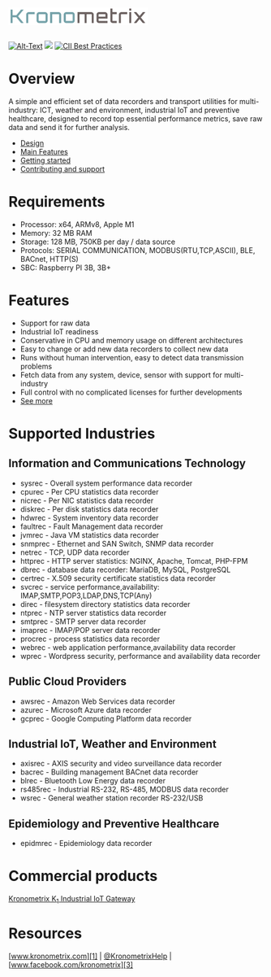 <img src="/docs/img/k-logo.png" align="left" height="35" width="275" />
<br/><br/>
<br/>

[![Alt-Text](https://img.shields.io/static/v1.svg?label=ver&message=1.8.2&color=success)](docs/start.md)
[![](https://img.shields.io/static/v1.svg?label=license&message=GPL2&color=blue)](LICENSE)
[![CII Best Practices](https://bestpractices.coreinfrastructure.org/projects/1855/badge)](https://bestpractices.coreinfrastructure.org/projects/1855)

# Overview

A simple and efficient set of data recorders and transport utilities for multi-industry: ICT, weather and environment, industrial IoT and preventive healthcare, designed to record top essential performance metrics, save raw data and send it for further analysis.

* [Design](docs/design.md)
* [Main Features](docs/features.md)
* [Getting started](docs/start.md)
* [Contributing and support](docs/contributing.md)

# Requirements

* Processor: x64, ARMv8, Apple M1
* Memory: 32 MB RAM
* Storage: 128 MB, 750KB per day / data source
* Protocols: SERIAL COMMUNICATION, MODBUS(RTU,TCP,ASCII), BLE, BACnet, HTTP(S)
* SBC: Raspberry PI 3B, 3B+

# Features

* Support for raw data
* Industrial IoT readiness
* Conservative in CPU and memory usage on different architectures 
* Easy to change or add new data recorders to collect new data 
* Runs without human intervention, easy to detect data transmission problems
* Fetch data from any system, device, sensor with support for multi-industry
* Full control with no complicated licenses for further developments
* [See more](docs/features.md)

# Supported Industries

## Information and Communications Technology

 * sysrec - Overall system performance data recorder
 * cpurec - Per CPU statistics data recorder
 * nicrec - Per NIC statistics data recorder
 * diskrec - Per disk statistics data recorder
 * hdwrec - System inventory data recorder
 * faultrec - Fault Management data recorder
 * jvmrec - Java VM statistics data recorder
 * snmprec - Ethernet and SAN Switch, SNMP data recorder
 * netrec - TCP, UDP data recorder
 * httprec - HTTP server statistics: NGINX, Apache, Tomcat, PHP-FPM
 * dbrec - database data recorder: MariaDB, MySQL, PostgreSQL
 * certrec - X.509 security certificate statistics data recorder
 * svcrec - service performance,availability: IMAP,SMTP,POP3,LDAP,DNS,TCP(Any)
 * direc - filesystem directory statistics data recorder
 * ntprec - NTP server statistics data recorder
 * smtprec - SMTP server data recorder
 * imaprec - IMAP/POP server data recorder
 * procrec - process statistics data recorder
 * webrec - web application performance,availability data recorder
 * wprec - Wordpress security, performance and availability data recorder

## Public Cloud Providers

 * awsrec - Amazon Web Services data recorder
 * azurec - Microsoft Azure data recorder
 * gcprec - Google Computing Platform data recorder

## Industrial IoT, Weather and Environment

 * axisrec - AXIS security and video surveillance data recorder
 * bacrec - Building management BACnet data recorder
 * blrec - Bluetooth Low Energy data recorder
 * rs485rec - Industrial RS-232, RS-485, MODBUS data recorder 
 * wsrec - General weather station recorder RS-232/USB

## Epidemiology and Preventive Healthcare  

 * epidmrec - Epidemiology data recorder

# Commercial products

[Kronometrix K<sub>1</sub> Industrial IoT Gateway](https://www.kronometrix.com/k1)

# Resources

[www.kronometrix.com][1] | [@KronometrixHelp][2] | [www.facebook.com/kronometrix][3]


[1]: https://www.kronometrix.com/
[2]: https://twitter.com/KronometrixHelp
[3]: https://www.facebook.com/kronometrix
